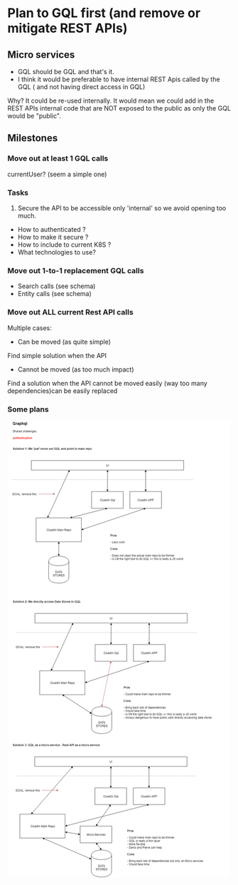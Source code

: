 # Plan to GQL first (and remove or mitigate REST APIs)

## Micro services

- GQL should be GQL and that's it.
- I think it would be preferable to have internal REST Apis called by the GQL ( and not having direct access in GQL)

Why? It could be re-used internally. It would mean we could add in the REST APIs internal code that are NOT exposed to the public as only the GQL would be "public".

## Milestones

### Move out at least 1 GQL calls

currentUser? (seem a simple one)

### Tasks

1. Secure the API to be accessible only 'internal' so we avoid opening too much.

- How to authenticated ?
- How to make it secure ?
- How to include to current K8S ?
- What technologies to use?

### Move out 1-to-1 replacement GQL calls

- Search calls (see schema)
- Entity calls (see schema)

### Move out ALL current Rest API calls

Multiple cases:

- Can be moved (as quite simple)

Find simple solution when the API 

- Cannot be moved (as too much impact)

Find a solution when the API cannot be moved easily (way too many dependencies)can be easily replaced

### Some plans

![New Gql Service](./assets/NewGqlService.png)

